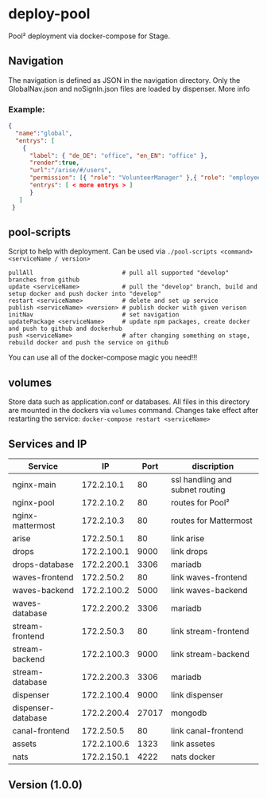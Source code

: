 # deploy-pool
Pool² deployment via docker-compose for Stage.

## Navigation

The navigation is defined as JSON in the navigation directory. Only the GlobalNav.json and noSignIn.json files are loaded by dispenser. More info <dispenser link >
### Example:
```json
{
  "name":"global",
  "entrys": [
    {
      "label": { "de_DE": "office", "en_EN": "office" },
      "render":true,
      "url":"/arise/#/users",
      "permission": [{ "role": "VolunteerManager" },{ "role": "employee" },{ "role": "admin" }],
      "entrys": [ < more entrys > ]
      }
   ]
 }
```

## pool-scripts

Script to help with deployment. Can be used via `./pool-scripts <command> <serviceName / version>`

```
pullAll                         # pull all supported "develop" branches from github
update <serviceName>            # pull the "develop" branch, build and setup docker and push docker into "develop"
restart <serviceName>           # delete and set up service
publish <serviceName> <version> # publish docker with given verison
initNav                         # set navigation 
updatePackage <serviceName>     # update npm packages, create docker and push to github and dockerhub
push <serviceName>              # after changing something on stage, rebuild docker and push the service on github
```

You can use all of the docker-compose magic you need!!!

## volumes
Store data such as application.conf or databases. All files in this directory are mounted in the dockers via `volumes` command. Changes take effect after restarting the service: `docker-compose restart <serviceName>`

## Services and IP

|Service|IP| Port|discription|
|---|---|---|---|
|nginx-main|172.2.10.1|80|ssl handling and subnet routing|
|nginx-pool|172.2.10.2|80|routes for Pool²|
|nginx-mattermost|172.2.10.3|80|routes for Mattermost|
|arise|172.2.50.1| 80| link arise|
|drops|172.2.100.1| 9000| link drops|
|drops-database|172.2.200.1|3306| mariadb |
|waves-frontend|172.2.50.2|80| link waves-frontend|
|waves-backend|172.2.100.2|5000| link waves-backend|
|waves-database|172.2.200.2|3306| mariadb |
|stream-frontend|172.2.50.3|80| link stream-frontend|
|stream-backend|172.2.100.3|9000| link stream-backend|
|stream-database|172.2.200.3|3306| mariadb |
|dispenser|172.2.100.4|9000| link dispenser|
|dispenser-database|172.2.200.4|27017| mongodb|
|canal-frontend|172.2.50.5|80| link canal-frontend |
|assets|172.2.100.6|1323|link assetes|
|nats|172.2.150.1|4222| nats docker|



## Version (1.0.0)
